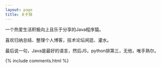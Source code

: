 ```yaml
---
layout: page
title: 关于我 
---
```


一个热爱生活积极向上且乐于分享的Java程序猿。

喜欢归纳总结、整理个人博客，技术论坛闲逛、灌水。

最后说一句，Java是最好的语言，然后JS，python排第三，无他，唯手熟尔。


{% include comments.html %}

